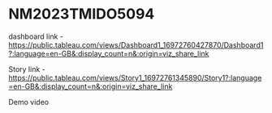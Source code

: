 # NM2023TMIDO5094

dashboard link - https://public.tableau.com/views/Dashboard1_16972760427870/Dashboard1?:language=en-GB&:display_count=n&:origin=viz_share_link

Story link - https://public.tableau.com/views/Story1_16972761345890/Story1?:language=en-GB&:display_count=n&:origin=viz_share_link

Demo video
